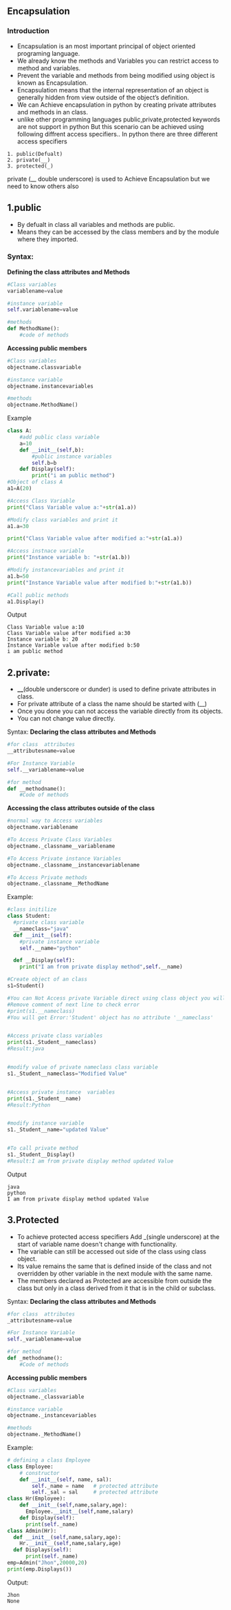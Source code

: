 ## Encapsulation

### Introduction

- Encapsulation is an most important principal of object oriented programing language.
- We already know the methods and Variables you can restrict access to method and variables.
- Prevent the variable and methods from being modified using object is known as Encapsulation.
- Encapsulation means that the internal representation of an object is generally hidden from view outside of the object’s definition.
- We can Achieve encapsulation in python by creating private attributes and methods in an class.
- unlike other programming languages public,private,protected keywords are not support in python But this scenario can be achieved using following diffrent access specifiers..
In python there are three different access specifiers
```
1. public(Defualt)
2. private(__)
3. protected(_)
```
private (__ double underscore)  is used to Achieve Encapsulation but we need to know others also

## 1.public

- By defualt in class all variables and methods are public.
- Means they can be accessed  by the class members and by the module where they imported.

### Syntax:

**Defining the class attributes and Methods**
```python
#Class variables
variablename=value

#instance variable
self.variablename=value

#methods
def MethodName():
	#code of methods
```

**Accessing public members**
```python
#Class variables
objectname.classvariable

#instance variable
objectname.instancevariables

#methods
objectname.MethodName()
```

Example
```python
class A:
    #add public class variable
    a=10
    def __init__(self,b):
        #public instance variables
        self.b=b
    def Display(self):
        print("i am public method")
#Object of class A
a1=A(20)

#Access Class Variable 
print("Class Variable value a:"+str(a1.a))

#Modify class variables and print it
a1.a=30

print("Class Variable value after modified a:"+str(a1.a))

#Access instnace variable
print("Instance variable b: "+str(a1.b))

#Modify instancevariables and print it
a1.b=50
print("Instance Variable value after modified b:"+str(a1.b))

#Call public methods
a1.Display()
```
Output
```
Class Variable value a:10
Class Variable value after modified a:30
Instance variable b: 20
Instance Variable value after modified b:50
i am public method
```

## 2.private:
- **__**(double underscore or dunder) is used to define private attributes in class.
- For private attribute of a class the name should be started with (__)
- Once you done you can not access the variable directly from its objects.
- You can not change value directly. 

Syntax:
**Declaring the class attributes and Methods**
```python
#for class  attributes
__attributesname=value

#For Instance Variable
self.__variablename=value

#for method
def __methodname():
	#Code of methods
```

**Accessing the class attributes outside of the class**
```python
#normal way to Access variables
objectname.variablename

#To Access Private Class Variables
objectname._classname__variablename

#To Access Private instance Variables
objectname._classname__instancevariablename

#To Access Private methods
objectname._classname__MethodName
```

Example:
```python
#class initilize
class Student:
  #private class variable
  __nameclass="java"
  def __init__(self):
    #private instance variable
    self.__name="python"

  def __Display(self):
    print("I am from private display method",self.__name)

#Create object of an class
s1=Student()

#You can Not Access private Variable direct using class object you will get error
#Remove comment of next line to check error
#print(s1.__nameclass) 
#You will get Error:'Student' object has no attribute '__nameclass'


#Access private class variables
print(s1._Student__nameclass)
#Result:java


#modify value of private nameclass class variable
s1._Student__nameclass="Modified Value"


#Access private instance  variables
print(s1._Student__name)
#Result:Python


#modify instance variable
s1._Student__name="updated Value"


#To call private method 
s1._Student__Display()
#Result:I am from private display method updated Value
```
Output
```
java
python
I am from private display method updated Value
```


## 3.Protected
- To achieve protected access specifiers Add _(single underscore)  at the start of variable name doesn't change with functionality.
- The variable can still be accessed out side of the class using class object.
- Its value remains the same that is defined inside of the class and not overridden by other variable in the next module with the same name.
- The members declared as Protected are accessible from outside the class but only in a class derived from it that is in the child or subclass.

Syntax:
**Declaring the class attributes and Methods**
```python
#for class  attributes
_attributesname=value

#For Instance Variable
self._variablename=value

#for method
def _methodname():
	#Code of methods
```

**Accessing public members**
```python
#Class variables
objectname._classvariable

#instance variable
objectname._instancevariables

#methods
objectname._MethodName()
```

Example:
```python
# defining a class Employee
class Employee:
    # constructor
    def __init__(self, name, sal):
        self._name = name   # protected attribute 
        self._sal = sal     # protected attribute
class Hr(Employee):
    def __init__(self,name,salary,age):
      Employee.__init__(self,name,salary)
    def Display(self):
      print(self._name)
class Admin(Hr):
  def __init__(self,name,salary,age):
    Hr.__init__(self,name,salary,age)
  def Displays(self):
      print(self._name)
emp=Admin("Jhon",20000,20)
print(emp.Displays())
```
Output:
```
Jhon
None
```
